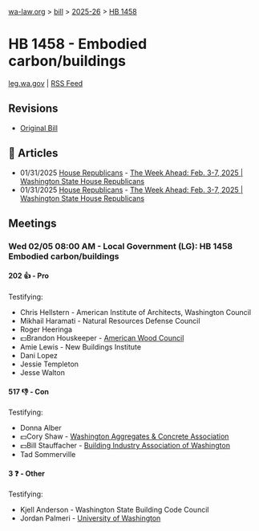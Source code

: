 [wa-law.org](/) > [bill](/bill/) > [2025-26](/bill/2025-26/) > [HB 1458](/bill/2025-26/hb/1458/)

# HB 1458 - Embodied carbon/buildings
[leg.wa.gov](https://app.leg.wa.gov/billsummary?BillNumber=1458&Year=2025&Initiative=false) | [RSS Feed](./rss.xml)

## Revisions
* [Original Bill](1/)

## 📰 Articles
* 01/31/2025 [House Republicans](/org/house_republicans/) - [The Week Ahead: Feb. 3-7, 2025 | Washington State House Republicans](http://houserepublicans.wa.gov/week/the-week-ahead-feb-3-7-2025/#:~:text=HB%201458)
* 01/31/2025 [House Republicans](/org/house_republicans/) - [The Week Ahead: Feb. 3-7, 2025 | Washington State House Republicans](https://houserepublicans.wa.gov/week/the-week-ahead-feb-3-7-2025/#:~:text=HB%201458)

## Meetings
### Wed 02/05 08:00 AM - Local Government (LG): HB 1458 Embodied carbon/buildings
#### 202 👍 - Pro
Testifying:
* Chris Hellstern - American Institute of Architects, Washington Council
* Mikhail Haramati - Natural Resources Defense Council
* Roger Heeringa
* 💵Brandon Houskeeper - [American Wood Council](/org/american_wood_council/)
* Amie Lewis - New Buildings Institute
* Dani Lopez
* Jessie Templeton
* Jesse Walton

#### 517 👎 - Con
Testifying:
* Donna Alber
* 💵Cory Shaw - [Washington Aggregates & Concrete Association](/org/washington_aggregates_&_concrete_association/)
* 💵Bill Stauffacher - [Building Industry Association of Washington](/org/building_industry_association_of_washington/)
* Tad Sommerville

#### 3 ❓ - Other
Testifying:
* Kjell Anderson - Washington State Building Code Council
* Jordan Palmeri - [University of Washington](/org/university_of_washington/)
